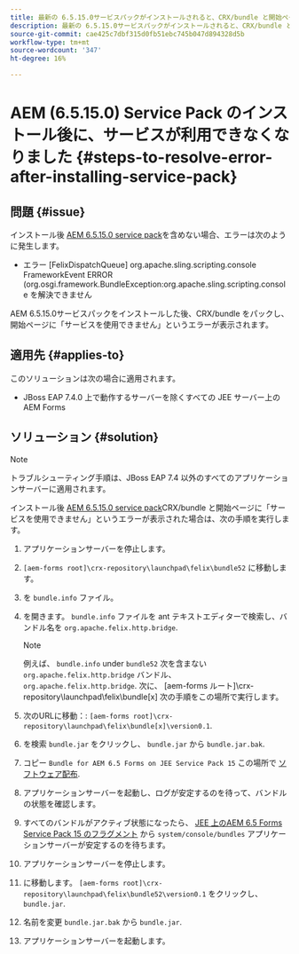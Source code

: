 ```yaml
---
title: 最新の 6.5.15.0サービスパックがインストールされると、CRX/bundle と開始ページサービスが使用できなくなる
description: 最新の 6.5.15.0サービスパックがインストールされると、CRX/bundle と開始ページサービスが使用できなくなる
source-git-commit: cae425c7dbf315d0fb51ebc745b047d894328d5b
workflow-type: tm+mt
source-wordcount: '347'
ht-degree: 16%

---
```



# AEM (6.5.15.0) Service Pack のインストール後に、サービスが利用できなくなりました {#steps-to-resolve-error-after-installing-service-pack}

## 問題 {#issue}

インストール後 [AEM 6.5.15.0 service pack](https://experience.adobe.com/#/downloads/content/software-distribution/en/aem.html?package=/content/software-distribution/jp/details.html/content/dam/aem/public/adobe/packages/cq650/servicepack/aem-service-pkg-6.5.15.0.zip)を含めない場合、エラーは次のように発生します。
* エラー [FelixDispatchQueue] org.apache.sling.scripting.console FrameworkEvent ERROR (org.osgi.framework.BundleException:org.apache.sling.scripting.console を解決できません

AEM 6.5.15.0サービスパックをインストールした後、CRX/bundle をパックし、開始ページに「サービスを使用できません」というエラーが表示されます。

## 適用先 {#applies-to}

このソリューションは次の場合に適用されます。
* JBoss EAP 7.4.0 上で動作するサーバーを除くすべての JEE サーバー上のAEM Forms

## ソリューション {#solution}

>[!NOTE]
>
>トラブルシューティング手順は、JBoss EAP 7.4 以外のすべてのアプリケーションサーバーに適用されます。

インストール後 [AEM 6.5.15.0 service pack](https://experience.adobe.com/#/downloads/content/software-distribution/en/aem.html?package=/content/software-distribution/jp/details.html/content/dam/aem/public/adobe/packages/cq650/servicepack/aem-service-pkg-6.5.15.0.zip)CRX/bundle と開始ページに「サービスを使用できません」というエラーが表示された場合は、次の手順を実行します。

1. アプリケーションサーバーを停止します。
1. `[aem-forms root]\crx-repository\launchpad\felix\bundle52` に移動します。
1. を `bundle.info` ファイル。
1. を開きます。 `bundle.info` ファイルを ant テキストエディターで検索し、バンドル名を `org.apache.felix.http.bridge`.

   >[!NOTE]
   >
   >例えば、 `bundle.info` under `bundle52` 次を含まない `org.apache.felix.http.bridge` バンドル、 `org.apache.felix.http.bridge`. 次に、 [aem-forms ルート]\crx-repository\launchpad\felix\bundle[x] 次の手順をこの場所で実行します。

1. 次のURLに移動：: `[aem-forms root]\crx-repository\launchpad\felix\bundle[x]\version0.1`.
1. を検索 `bundle.jar` をクリックし、 `bundle.jar` から `bundle.jar.bak`.
1. コピー `Bundle for AEM 6.5 Forms on JEE Service Pack 15` この場所で [ソフトウェア配布](https://experience.adobe.com/#/downloads/content/software-distribution/en/aem.html?package=/content/software-distribution/en/details.html/content/dam/aem/public/adobe/packages/cq650/featurepack/bundle.jar).
1. アプリケーションサーバーを起動し、ログが安定するのを待って、バンドルの状態を確認します。
1. すべてのバンドルがアクティブ状態になったら、 [JEE 上のAEM 6.5 Forms Service Pack 15 のフラグメント](https://experience.adobe.com/#/downloads/content/software-distribution/en/aem.html?package=/content/software-distribution/en/details.html/content/dam/aem/public/adobe/packages/cq650/featurepack/org.apache.felix.http.servlet-api-1.2.0_fragment_full.jar) から `system/console/bundles` アプリケーションサーバーが安定するのを待ちます。
1. アプリケーションサーバーを停止します。
1. に移動します。 `[aem-forms root]\crx-repository\launchpad\felix\bundle52\version0.1` をクリックし、 `bundle.jar`.
1. 名前を変更 `bundle.jar.bak` から `bundle.jar`.
1. アプリケーションサーバーを起動します。